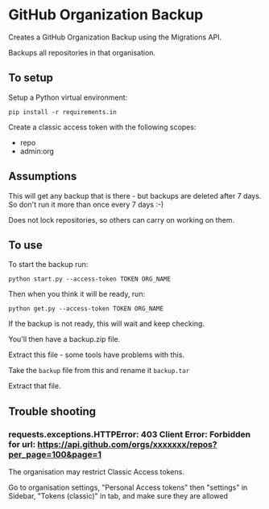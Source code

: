 # GitHub Organization Backup

Creates a GitHub Organization Backup using the Migrations API. 

Backups all repositories in that organisation.

## To setup

Setup a Python virtual environment:

    pip install -r requirements.in 

Create a classic access token with the following scopes: 
* repo 
* admin:org

## Assumptions

This will get any backup that is there - but backups are deleted after 7 days. So don't run it more than once every 7 days :-)

Does not lock repositories, so others can carry on working on them.

## To use

To start the backup run:

    python start.py --access-token TOKEN ORG_NAME

Then when you think it will be ready, run:

    python get.py --access-token TOKEN ORG_NAME

If the backup is not ready, this will wait and keep checking.

You'll then have a backup.zip file.

Extract this file - some tools have problems with this.

Take the `backup` file from this and rename it `backup.tar`

Extract that file.


## Trouble shooting

### requests.exceptions.HTTPError: 403 Client Error: Forbidden for url: https://api.github.com/orgs/xxxxxxx/repos?per_page=100&page=1

The organisation may restrict Classic Access tokens. 

Go to organisation settings, "Personal Access tokens" then "settings" in Sidebar, "Tokens (classic)" in tab, and make sure they are allowed

